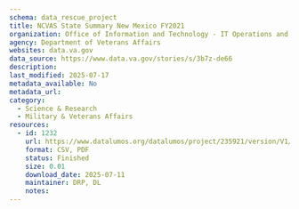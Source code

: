 ```yaml
---
schema: data_rescue_project 
title: NCVAS State Summary New Mexico FY2021
organization: Office of Information and Technology - IT Operations and Services (ITOPS)
agency: Department of Veterans Affairs
websites: data.va.gov
data_source: https://www.data.va.gov/stories/s/3b7z-de66
description: 
last_modified: 2025-07-17
metadata_available: No
metadata_url: 
category:
  - Science & Research 
  - Military & Veterans Affairs 
resources:
  - id: 1232
    url: https://www.datalumos.org/datalumos/project/235921/version/V1/view
    format: CSV, PDF
    status: Finished
    size: 0.01
    download_date: 2025-07-11
    maintainer: DRP, DL
    notes: 
---
```

